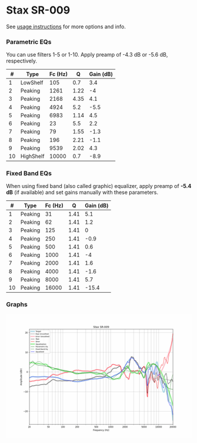 # Stax SR-009
See [usage instructions](https://github.com/jaakkopasanen/AutoEq#usage) for more options and info.

### Parametric EQs
You can use filters 1-5 or 1-10. Apply preamp of -4.3 dB or -5.6 dB, respectively.

|   # | Type      |   Fc (Hz) |    Q |   Gain (dB) |
|-----|-----------|-----------|------|-------------|
|   1 | LowShelf  |       105 | 0.7  |         3.4 |
|   2 | Peaking   |      1261 | 1.22 |        -4   |
|   3 | Peaking   |      2168 | 4.35 |         4.1 |
|   4 | Peaking   |      4924 | 5.2  |        -5.5 |
|   5 | Peaking   |      6983 | 1.14 |         4.5 |
|   6 | Peaking   |        23 | 5.5  |         2.2 |
|   7 | Peaking   |        79 | 1.55 |        -1.3 |
|   8 | Peaking   |       196 | 2.21 |        -1.1 |
|   9 | Peaking   |      9539 | 2.02 |         4.3 |
|  10 | HighShelf |     10000 | 0.7  |        -8.9 |

### Fixed Band EQs
When using fixed band (also called graphic) equalizer, apply preamp of **-5.4 dB** (if available) and set gains manually with these parameters.

|   # | Type    |   Fc (Hz) |    Q |   Gain (dB) |
|-----|---------|-----------|------|-------------|
|   1 | Peaking |        31 | 1.41 |         5.1 |
|   2 | Peaking |        62 | 1.41 |         1.2 |
|   3 | Peaking |       125 | 1.41 |         0   |
|   4 | Peaking |       250 | 1.41 |        -0.9 |
|   5 | Peaking |       500 | 1.41 |         0.6 |
|   6 | Peaking |      1000 | 1.41 |        -4   |
|   7 | Peaking |      2000 | 1.41 |         1.6 |
|   8 | Peaking |      4000 | 1.41 |        -1.6 |
|   9 | Peaking |      8000 | 1.41 |         5.7 |
|  10 | Peaking |     16000 | 1.41 |       -15.4 |

### Graphs
![](./Stax%20SR-009.png)
